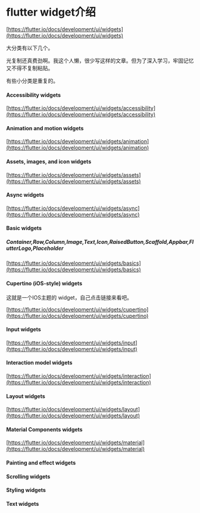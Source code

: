 # flutter widget介绍

[https://flutter.io/docs/development/ui/widgets](https://flutter.io/docs/development/ui/widgets)

大分类有以下几个。

光复制还真费劲啊。我这个人懒，很少写这样的文章。但为了深入学习，牢固记忆又不得不复制粘贴。

有些小分类是重复的。

#### Accessibility widgets

[https://flutter.io/docs/development/ui/widgets/accessibility](https://flutter.io/docs/development/ui/widgets/accessibility)

#### Animation and motion widgets

[https://flutter.io/docs/development/ui/widgets/animation](https://flutter.io/docs/development/ui/widgets/animation)

#### Assets, images, and icon widgets

[https://flutter.io/docs/development/ui/widgets/assets](https://flutter.io/docs/development/ui/widgets/assets)

#### Async widgets

[https://flutter.io/docs/development/ui/widgets/async](https://flutter.io/docs/development/ui/widgets/async)

#### Basic widgets

##### Container,Row,Column,Image,Text,Icon,RaisedButton,Scaffold,Appbar,FlutterLogo,Placeholder

[https://flutter.io/docs/development/ui/widgets/basics](https://flutter.io/docs/development/ui/widgets/basics)

#### Cupertino \(iOS-style\) widgets

这就是一个IOS主题的 widget，自己点击链接来看吧。

[https://flutter.io/docs/development/ui/widgets/cupertino](https://flutter.io/docs/development/ui/widgets/cupertino)

#### Input widgets

[https://flutter.io/docs/development/ui/widgets/input](https://flutter.io/docs/development/ui/widgets/input)

#### Interaction model widgets

[https://flutter.io/docs/development/ui/widgets/interaction](https://flutter.io/docs/development/ui/widgets/interaction)

#### Layout widgets

[https://flutter.io/docs/development/ui/widgets/layout](https://flutter.io/docs/development/ui/widgets/layout)

#### Material Components widgets

[https://flutter.io/docs/development/ui/widgets/material](https://flutter.io/docs/development/ui/widgets/material)

#### Painting and effect widgets

#### Scrolling widgets

#### Styling widgets

#### Text widgets

#### 



